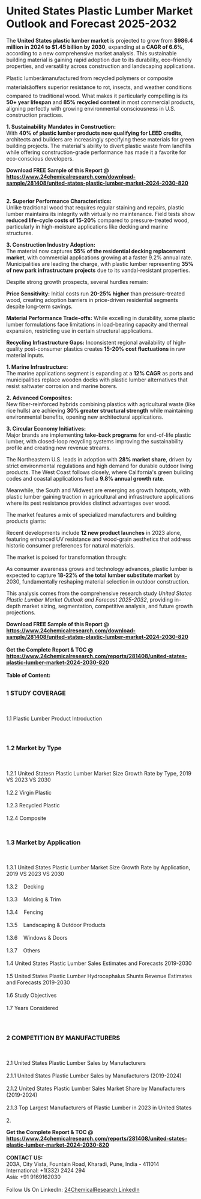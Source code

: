 <h1>United States Plastic Lumber Market Outlook and Forecast 2025-2032</h1><p>The <strong>United States plastic lumber market</strong> is projected to grow from <strong>$986.4 million in 2024 to $1.45 billion by 2030</strong>, expanding at a <strong>CAGR of 6.6%</strong>, according to a new comprehensive market analysis. This sustainable building material is gaining rapid adoption due to its durability, eco-friendly properties, and versatility across construction and landscaping applications.</p><p>Plastic lumberâmanufactured from recycled polymers or composite materialsâoffers superior resistance to rot, insects, and weather conditions compared to traditional wood. What makes it particularly compelling is its <strong>50+ year lifespan</strong> and <strong>85% recycled content</strong> in most commercial products, aligning perfectly with growing environmental consciousness in U.S. construction practices.</p><p><strong>1. Sustainability Mandates in Construction:</strong><br>
With <strong>40% of plastic lumber products now qualifying for LEED credits</strong>, architects and builders are increasingly specifying these materials for green building projects. The material's ability to divert plastic waste from landfills while offering construction-grade performance has made it a favorite for eco-conscious developers.</p><div><b>Download FREE Sample of this Report @ 
            <a href="https://www.24chemicalresearch.com/download-sample/281408/united-states-plastic-lumber-market-2024-2030-820">
            https://www.24chemicalresearch.com/download-sample/281408/united-states-plastic-lumber-market-2024-2030-820</a></b></div><br><p><strong>2. Superior Performance Characteristics:</strong><br>
Unlike traditional wood that requires regular staining and repairs, plastic lumber maintains its integrity with virtually no maintenance. Field tests show <strong>reduced life-cycle costs of 15-20%</strong> compared to pressure-treated wood, particularly in high-moisture applications like decking and marine structures.</p><p><strong>3. Construction Industry Adoption:</strong><br>
The material now captures <strong>55% of the residential decking replacement market</strong>, with commercial applications growing at a faster 9.2% annual rate. Municipalities are leading the charge, with plastic lumber representing <strong>35% of new park infrastructure projects</strong> due to its vandal-resistant properties.</p><p>Despite strong growth prospects, several hurdles remain:</p><p><strong>Price Sensitivity:</strong> Initial costs run <strong>20-25% higher</strong> than pressure-treated wood, creating adoption barriers in price-driven residential segments despite long-term savings.</p><p><strong>Material Performance Trade-offs:</strong> While excelling in durability, some plastic lumber formulations face limitations in load-bearing capacity and thermal expansion, restricting use in certain structural applications.</p><p><strong>Recycling Infrastructure Gaps:</strong> Inconsistent regional availability of high-quality post-consumer plastics creates <strong>15-20% cost fluctuations</strong> in raw material inputs.</p><p><strong>1. Marine Infrastructure:</strong><br>
The marine applications segment is expanding at a <strong>12% CAGR</strong> as ports and municipalities replace wooden docks with plastic lumber alternatives that resist saltwater corrosion and marine borers.</p><p><strong>2. Advanced Composites:</strong><br>
New fiber-reinforced hybrids combining plastics with agricultural waste (like rice hulls) are achieving <strong>30% greater structural strength</strong> while maintaining environmental benefits, opening new architectural applications.</p><p><strong>3. Circular Economy Initiatives:</strong><br>
Major brands are implementing <strong>take-back programs</strong> for end-of-life plastic lumber, with closed-loop recycling systems improving the sustainability profile and creating new revenue streams.</p><p>The Northeastern U.S. leads in adoption with <strong>28% market share</strong>, driven by strict environmental regulations and high demand for durable outdoor living products. The West Coast follows closely, where California's green building codes and coastal applications fuel a <strong>9.8% annual growth rate</strong>.</p><p>Meanwhile, the South and Midwest are emerging as growth hotspots, with plastic lumber gaining traction in agricultural and infrastructure applications where its pest resistance provides distinct advantages over wood.</p><p>The market features a mix of specialized manufacturers and building products giants:</p><p>Recent developments include <strong>12 new product launches</strong> in 2023 alone, featuring enhanced UV resistance and wood-grain aesthetics that address historic consumer preferences for natural materials.</p><p>The market is poised for transformation through:</p><p>As consumer awareness grows and technology advances, plastic lumber is expected to capture <strong>18-22% of the total lumber substitute market</strong> by 2030, fundamentally reshaping material selection in outdoor construction.</p><p>This analysis comes from the comprehensive research study <em>United States Plastic Lumber Market Outlook and Forecast 2025-2032</em>, providing in-depth market sizing, segmentation, competitive analysis, and future growth projections.</p><div><b>Download FREE Sample of this Report @ 
            <a href="https://www.24chemicalresearch.com/download-sample/281408/united-states-plastic-lumber-market-2024-2030-820">
            https://www.24chemicalresearch.com/download-sample/281408/united-states-plastic-lumber-market-2024-2030-820</a></b></div><br><div><b>Get the Complete Report & TOC @ 
            <a href="https://www.24chemicalresearch.com/reports/281408/united-states-plastic-lumber-market-2024-2030-820">
            https://www.24chemicalresearch.com/reports/281408/united-states-plastic-lumber-market-2024-2030-820</a></b></div><br>
            <b>Table of Content:</b><p><h2><span style="font-size:16px"><strong>1 STUDY COVERAGE</strong></span></h2><br />
<p>1.1 Plastic Lumber Product Introduction</p><br />
<h2><span style="font-size:16px"><strong>1.2 Market by Type</strong></span></h2><br />
<p>1.2.1 United Statesn Plastic Lumber Market Size Growth Rate by Type, 2019 VS 2023 VS 2030<br /><br />
1.2.2 Virgin Plastic&nbsp;&nbsp; &nbsp;<br /><br />
1.2.3 Recycled Plastic<br /><br />
1.2.4 Composite<br /><br />
<h2><span style="font-size:16px"><strong>1.3 Market by Application</strong></span></h2><br />
<p>1.3.1 United States Plastic Lumber Market Size Growth Rate by Application, 2019 VS 2023 VS 2030<br /><br />
1.3.2&nbsp;&nbsp; &nbsp;Decking<br /><br />
1.3.3&nbsp;&nbsp; &nbsp;Molding & Trim<br /><br />
1.3.4&nbsp;&nbsp; &nbsp;Fencing<br /><br />
1.3.5&nbsp;&nbsp; &nbsp;Landscaping & Outdoor Products<br /><br />
1.3.6&nbsp;&nbsp; &nbsp;Windows & Doors<br /><br />
1.3.7&nbsp;&nbsp; &nbsp;Others<br /><br />
1.4 United States Plastic Lumber Sales Estimates and Forecasts 2019-2030<br /><br />
1.5 United States Plastic Lumber Hydrocephalus Shunts Revenue Estimates and Forecasts 2019-2030<br /><br />
1.6 Study Objectives<br /><br />
1.7 Years Considered</p><br />
<h2><span style="font-size:16px"><strong>2 COMPETITION BY MANUFACTURERS</strong></span></h2><br />
<p>2.1 United States Plastic Lumber Sales by Manufacturers<br /><br />
2.1.1 United States Plastic Lumber Sales by Manufacturers (2019-2024)<br /><br />
2.1.2 United States Plastic Lumber Sales Market Share by Manufacturers (2019-2024)<br /><br />
2.1.3 Top Largest Manufacturers of Plastic Lumber in 2023 in United States<br /><br />
2.</p><div><b>Get the Complete Report & TOC @ 
            <a href="https://www.24chemicalresearch.com/reports/281408/united-states-plastic-lumber-market-2024-2030-820">
            https://www.24chemicalresearch.com/reports/281408/united-states-plastic-lumber-market-2024-2030-820</a></b></div><br><b>CONTACT US:</b><br>
            203A, City Vista, Fountain Road, Kharadi, Pune, India - 411014<br>
            International: +1(332) 2424 294<br>
            Asia: +91 9169162030 <br><br>
            Follow Us On LinkedIn: <a href="https://www.linkedin.com/company/24chemicalresearch/">24ChemicalResearch LinkedIn</a>